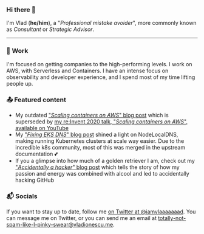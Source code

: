 ### Hi there 👋

I'm Vlad (**he/him**), a "_Professional mistake avoider_", more commonly known as _Consultant_ or _Strategic Advisor_.

---

### 💼 Work

I'm focused on getting companies to the high-performing levels. I work on AWS, with Serverless and Containers. I have an intense focus on observability and developer experience, and I spend most of my time lifting people up.

### 📤 Featured content

- My outdated ["_Scaling containers on AWS_" blog post](https://www.vladionescu.me/posts/scaling-containers-in-aws/) which is superseded by [my re:Invent 2020 talk, "_Scaling containers on AWS_", available on YouTube](https://www.youtube.com/watch?v=UhRiLCxYNbo)
- My ["_Fixing EKS DNS_" blog post](https://www.vladionescu.me/posts/eks-dns/) shined a light on NodeLocalDNS, making running Kubernetes clusters at scale way easier. Due to the incredible k8s community, most of this was merged in the upstream documentation 💕
- If you a glimpse into how much of a golden retriever I am, check out my ["_Accidentally a hacker_" blog post](https://www.vladionescu.me/posts/how-i-became-a-hacker/) which tells the story of how my passion and energy was combined with alcool and led to accidentally hacking GitHub

### 📬 Socials

If you want to stay up to date, follow me [on Twitter at @iamvlaaaaaaad](https://twitter.com/iamvlaaaaaaad/). You can message me on Twitter, or you can send me an email at [totally-not-spam-like-I-pinky-swear@vladionescu.me](mailto:totally-not-spam-I-pinky-swear@vladionescu.me?subject=Hey).
